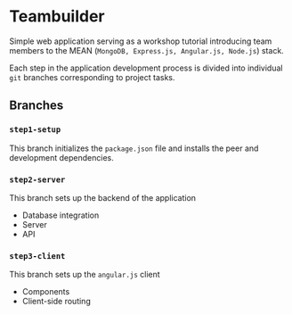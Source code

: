 # Teambuilder
Simple web application serving as a workshop tutorial introducing team members to the MEAN (`MongoDB, Express.js, Angular.js, Node.js`) stack.

Each step in the application development process is divided into individual `git` branches corresponding to project tasks.

## Branches

### `step1-setup`

This branch initializes the `package.json` file and installs the peer and development dependencies.

### `step2-server`

This branch sets up the backend of the application

- Database integration
- Server
- API

### `step3-client`

This branch sets up the `angular.js` client

- Components
- Client-side routing
